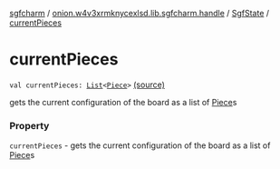 [sgfcharm](../../index.md) / [onion.w4v3xrmknycexlsd.lib.sgfcharm.handle](../index.md) / [SgfState](index.md) / [currentPieces](./current-pieces.md)

# currentPieces

`val currentPieces: `[`List`](https://kotlinlang.org/api/latest/jvm/stdlib/kotlin.collections/-list/index.html)`<`[`Piece`](../-piece/index.md)`>` [(source)](https://github.com/w4v3/sgfcharm/tree/master/sgfcharm/src/main/java/onion/w4v3xrmknycexlsd/lib/sgfcharm/handle/SgfState.kt#L58)

gets the current configuration of the board as a list of [Piece](../-piece/index.md)s

### Property

`currentPieces` - gets the current configuration of the board as a list of [Piece](../-piece/index.md)s